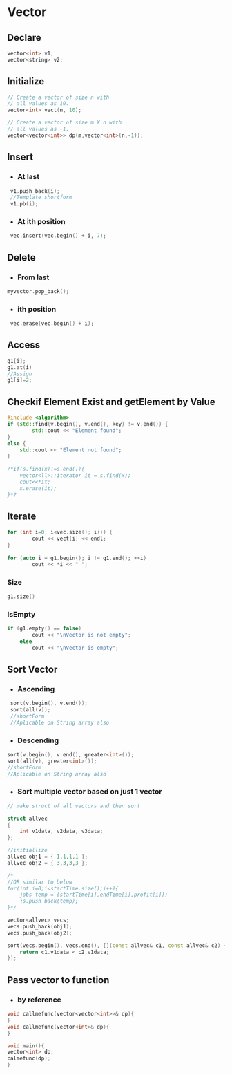 # Vector

## Declare

```c++
vector<int> v1; 
vector<string> v2; 
```

## Initialize

```c++
// Create a vector of size n with
// all values as 10.
vector<int> vect(n, 10);

// Create a vector of size m X n with
// all values as -1.
vector<vector<int>> dp(m,vector<int>(n,-1));
```

## Insert

* ### At last
```c++
 v1.push_back(i); 
 //Template shortform
 v1.pb(i);
```
* ###  At ith position
```c++
 vec.insert(vec.begin() + i, 7); 
 ```
## Delete

* ###  From last
```c++
myvector.pop_back(); 
```
* ###  ith position
```c++
 vec.erase(vec.begin() + i); 
 ```

## Access

```c++
g1[i];
g1.at(i)
//Assign
g1[i]=2;
``` 

## Checkif Element Exist and getElement by Value

```c++
#include <algorithm>
if (std::find(v.begin(), v.end(), key) != v.end()) {
        std::cout << "Element found";
}
else {
    std::cout << "Element not found";
}
    
/*if(s.find(x)!=s.end()){
    vector<ll>::iterator it = s.find(x);
    cout<<*it;
    s.erase(it);
}*?
``` 

## Iterate

```c++
for (int i=0; i<vec.size(); i++) {  
        cout << vect[i] << endl; 
} 
    
for (auto i = g1.begin(); i != g1.end(); ++i) 
        cout << *i << " "; 
``` 

### Size
```c++
g1.size()
``` 
### IsEmpty
```c++
if (g1.empty() == false) 
        cout << "\nVector is not empty"; 
    else
        cout << "\nVector is empty"; 
``` 

## Sort Vector

* ### Ascending
```c++
 sort(v.begin(), v.end()); 
 sort(all(v));
 //shortForm
 //Aplicable on String array also
``` 
* ### Descending
```c++
sort(v.begin(), v.end(), greater<int>()); 
sort(all(v), greater<int>());
//shortForm
//Aplicable on String array also
``` 
* ### Sort multiple vector based on just 1 vector
```c++
// make struct of all vectors and then sort

struct allvec
{
    int v1data, v2data, v3data;
};

//initiallize
allvec obj1 = { 1,1,1,1 };
allvec obj2 = { 3,3,3,3 };

/* 
//OR similar to below
for(int i=0;i<startTime.size();i++){
    jobs temp = {startTime[i],endTime[i],profit[i]};
    js.push_back(temp);
}*/

vector<allvec> vecs;
vecs.push_back(obj1);
vecs.push_back(obj2);

sort(vecs.begin(), vecs.end(), [](const allvec& c1, const allvec& c2) {
    return c1.v1data < c2.v1data;
});

``` 

## Pass vector to function

* ### by reference
```c++
void callmefunc(vector<vector<int>>& dp){
}
void callmefunc(vector<int>& dp){
}

void main(){
vector<int> dp;
calmefunc(dp);
}
``` 
